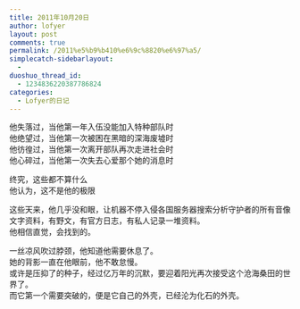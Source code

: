 ```yaml
---
title: 2011年10月20日
author: lofyer
layout: post
comments: true
permalink: /2011%e5%b9%b410%e6%9c%8820%e6%97%a5/
simplecatch-sidebarlayout:
  - 
duoshuo_thread_id:
  - 1234836220387786824
categories:
  - Lofyer的日记
---
```

他失落过，当他第一年入伍没能加入特种部队时  
他绝望过，当他第一次被困在黑暗的深海废墟时  
他彷徨过，当他第一次离开部队再次走进社会时  
他心碎过，当他第一次失去心爱那个她的消息时

终究，这些都不算什么  
他认为，这不是他的极限

这些天来，他几乎没和眼，让机器不停入侵各国服务器搜索分析守护者的所有音像文字资料，有野文，有官方日志，有私人记录一堆资料。  
他相信直觉，会找到的。

一丝凉风吹过脖颈，他知道他需要休息了。  
她的背影一直在他眼前，他不敢怠慢。  
或许是压抑了的种子，经过亿万年的沉默，要迎着阳光再次接受这个沧海桑田的世界了。  
而它第一个需要突破的，便是它自己的外壳，已经沦为化石的外壳。